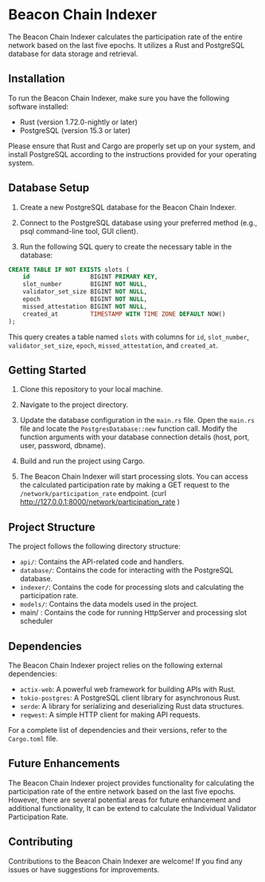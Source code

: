 # Beacon Chain Indexer

The Beacon Chain Indexer calculates the participation rate of the entire network based on the last five epochs. It utilizes a Rust and PostgreSQL database for data storage and retrieval.

## Installation

To run the Beacon Chain Indexer, make sure you have the following software installed:

- Rust (version 1.72.0-nightly or later)
- PostgreSQL (version 15.3 or later)

Please ensure that Rust and Cargo are properly set up on your system, and install PostgreSQL according to the instructions provided for your operating system.

## Database Setup

1. Create a new PostgreSQL database for the Beacon Chain Indexer.

2. Connect to the PostgreSQL database using your preferred method (e.g., psql command-line tool, GUI client).

3. Run the following SQL query to create the necessary table in the database:
   
```sql
CREATE TABLE IF NOT EXISTS slots (
    id                 BIGINT PRIMARY KEY,
    slot_number        BIGINT NOT NULL,
    validator_set_size BIGINT NOT NULL,
    epoch              BIGINT NOT NULL,
    missed_attestation BIGINT NOT NULL,
    created_at         TIMESTAMP WITH TIME ZONE DEFAULT NOW()
);
```
This query creates a table named `slots` with columns for `id`, `slot_number`, `validator_set_size`, `epoch`, `missed_attestation`, and `created_at`.

## Getting Started

1. Clone this repository to your local machine.

2. Navigate to the project directory.

3. Update the database configuration in the `main.rs` file. Open the `main.rs` file and locate the `PostgresDatabase::new` function call. Modify the function arguments with your database connection details (host, port, user, password, dbname).

4. Build and run the project using Cargo.

5. The Beacon Chain Indexer will start processing slots. You can access the calculated participation rate by making a GET request to the `/network/participation_rate` endpoint. (curl http://127.0.0.1:8000/network/participation_rate
)

## Project Structure

The project follows the following directory structure:

- `api/`: Contains the API-related code and handlers.
- `database/`: Contains the code for interacting with the PostgreSQL database.
- `indexer/`: Contains the code for processing slots and calculating the participation rate.
- `models/`: Contains the data models used in the project.
-  main/ : Contains the code for running HttpServer and processing slot scheduler

## Dependencies

The Beacon Chain Indexer project relies on the following external dependencies:

- `actix-web`: A powerful web framework for building APIs with Rust.
- `tokio-postgres`: A PostgreSQL client library for asynchronous Rust.
- `serde`: A library for serializing and deserializing Rust data structures.
- `reqwest`: A simple HTTP client for making API requests.

For a complete list of dependencies and their versions, refer to the `Cargo.toml` file.

## Future Enhancements

The Beacon Chain Indexer project provides functionality for calculating the participation rate of the entire network based on the last five epochs. However, there are several potential areas for future enhancement and additional functionality, It can be extend to calculate the Individual Validator Participation Rate.

## Contributing

Contributions to the Beacon Chain Indexer are welcome! If you find any issues or have suggestions for improvements.





